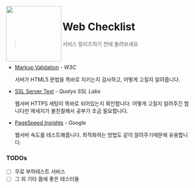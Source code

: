 <img height=150px align=left src="http://resources.tugg.com/wp-content/uploads/2014/01/Icon-CampaignChecklist.png">

Web Checklist
========
> 서비스 릴리즈하기 전에 돌려보세요

<br>

-   [Markup Validation](https://validator.w3.org) - *W3C*

    서버가 HTML5 문법을 똑바로 지키는지 검사하고, 어떻게 고칠지 알려줍니다.

-   [SSL Server Test](https://www.ssllabs.com/ssltest) - *Qualys SSL Labs*

    웹서버 HTTPS 세팅이 똑바로 되어있는지 확인합니다. 어떻게 고칠지 알려주긴
    합니다만 메세지가 불친절해서 공부가 조금 필요합니다.

-   [PageSpeed Insights](https://developers.google.com/speed/pagespeed/insights) - *Google*

    웹서버 속도를 테스트해줍니다. 최적화하는 방법도 같이 알려주기때문에
    유용합니다.

### TODOs
- [ ] 무료 부하테스트 서비스
- [ ] 그 외 기타 몸에 좋은 테스터들
